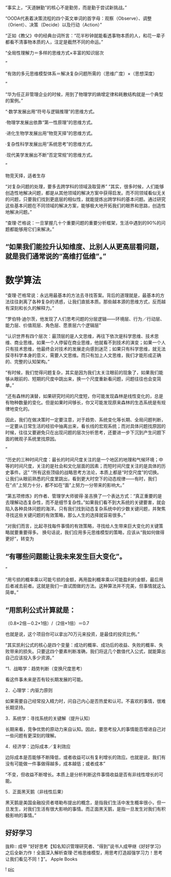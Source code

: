 “事实上，“天道酬勤”的核心不是勤劳，而是勤于尝试新挑战。”

“OODA代表着决策流程的四个英文单词的首字母：观察（Observe）、调整（Orient）、决策（Decide）以及行动（Action）”

“正如《教父》中的经典台词所言：“花半秒钟就能看透事物本质的人，和花一辈子都看不清事物本质的人，注定是截然不同的命运。”

“全局性理解力＝多样的思维方式×丰富的知识层次

”

“有效的多元思维模型体系＝解决复杂问题所需的（思维广度）×（思想深度）

”

“华为任正非管理企业的时候，用到了物理学的熵增定律和耗散结构就是一个典型的案例。”

“·数学发展出用“符号与逻辑推理”的思维方式。

·物理学发展出依靠“第一性原理”的思维方式。

·进化生物学发展出用“物竞天择”的思维方式。

·复杂性科学发展出用“系统思考”的思维方式。

·现代美学发展出不断“否定常规”的思维方式。

”

物竞天择，适者生存

“对复杂问题的处理，要多去跨学科的领域汲取营养”
“其实，很多时候，人们能够创造性地解决问题，都是从其他领域的解决方案中获得启发。而不同领域看似无关的问题，只要我们找到更底层的相似性，就能提炼出跨学科的基本问题。通过研究这些基本问题在不同领域的解决方案，能够极大地开拓我们的眼界和思路，创造性地解决问题。”

“查理·芒格说：一旦掌握几十个重要问题的重要分析框架，生活中遇到的90%的问题都能够用它们来解决。”

## “如果我们能拉升认知维度、比别人从更高层看问题，就是我们通常说的“高维打低维”。”

# 数学算法
“查理·芒格常说：永远用最基本的方法去寻找答案。背后的道理就是，最基本的方法往往剥离了各种复杂的诱惑，让我们直抵本质。那些越本源的思维方式，反而越有深刻和长久的解释力。”

“罗伯特·迪尔茨，他发现了人们思考问题的分层逻辑——环境层、行为／行动层、能力层、价值观层、角色层、愿景层六个逻辑层”

“认识世界有四个层次：最顶层的是人文思维，再往下依次是科学思维、技术思维、商业思维。如果一个人停留在商业思维，他就看不到技术的演变；如果一个人只有技术思维，他最终会对技术的发展走向感到迷茫；如果只有科学思维，就无法探寻科学本身的意义，需要人文思维。而只有加上人文思维，我们才能形成正确的、完整的认知架构。”

“有时候，我们觉得问题复杂，其实是因为我们太关注眼前的现象了，如果我们能够从眼前的、短期的尺度中跳出来，换一个尺度重新看问题，问题往往也会变简单。”

“还有森林的演替，如果研究时间的尺度短，你可能发现森林是线性变化的，总是有物种数量的变化。但是如果时间够长，你又可能发现原来森林的生态系统是有规律地变化的。

因此，我们在做决策时一定要注意，对于趋势、系统变化等长期、全局问题判断，一定要从日常生活的经验中抽离出来，看长线的宏观系统；而对具体问题找原因的时候，往往又要避免只在出现问题的层次分析思考，还要进一步下沉到产生问题下面的微观子系统里找原因。

”

“历史的三种时间尺度：最长的时间尺度关注的是一个地区的地理和气候环境；中等的时间尺度，关注的是社会和文化层面的因素；而短时间尺度关注的是具体的历史事件。这”
“所有这些顶级的战略思考方法论，本质上都是“时空尺度”的切换。让我们从眼前熟悉的尺度里跳出，看到更大时空下的动态规律——有时，我们在“点”上努力十分，都不如在“面”上努力一分带来的影响大。”

“第五项修炼》的作者、管理学大师彼得·圣吉换了一个表达方式：“真正重要的是去理解动态复杂性，而不是细节复杂性。”如果我们看不到大系统的关键要害，就会陷入各种具体问题的海洋。只有我们找到动态复杂系统中的少数关键问题，并聚焦寻找这些关键问题的有效策略，那么人生的选择就容易很多。”

 “对我们而言，比起寻找每件事情的有效策略，寻找给人生带来巨大变化的关键策略就要重要得多。
换句话说，我们应用多元思维模型的策略，应该从“我如何做得更好”，转变为
## “有哪些问题能让我未来发生巨大变化”。

”

“用亏损的概率乘以可能亏损的金额，再用盈利概率乘以可能盈利的金额，最后用后者减去前者。这就是我们一直试图做的方法。这种算法并不完美，但事情就这么简单。”

## “用凯利公式计算就是：

（0.8×2倍－0.2×1倍）/（2倍×1倍）＝0.7

也就是说，这个项目你可以拿出70万元来投资，是最佳的投资比例。”

“其实凯利公式的核心是四个变量：成功的概率、成功后的收益、失败的概率、失败带来的损失。只要这四个要素判断准确，我们将这几个数值代入公式，就能算出自己应该投入多少资源。”

“1．战略学：趋势判断（变换尺度思考）

看这件事未来是否有较长期发展的可能。

2．心理学：内驱力原则

如果需要自己经常投入精力时，问自己内心是否热爱和认可。不喜欢的事情，很难长期坚持。

3．系统学：寻找系统的关键解（提升认知）

长期来看，竞争优势的原动力来自认知。因此，要思考投入的事情能否增进自己对一些问题有更深刻的理解。

4．经济学：边际成本／复利效应

边际成本是否能够不断降低，或者收益可以有复利增长的效应。也就是说，我们有没有可能做一件事做得越多，成本越低；或者成本”

“不变，但收益不断增长。本质上是分析判断这件事情收益是否有非线性增长的可能。

5．正面黑天鹅（非线性后果）

黑天鹅是美国金融投资者塔勒布提出的概念，是指我们生活中发生概率很小，但一旦发生，对我们生活有很大影响的事情。而正面黑天鹅，是指一旦发生对我们有积极影响的事情。”

## 好好学习

抜粋:: 成甲  “好好思考【知名知识管理研究者、“得到”说书人成甲继《好好学习》之后全新力作！全面深入解析查理·芒格思维模型，用思考打造超强学习力！思考让我们看见不同！】”。 Apple Books  

! [pic](https://github.com/hiro-9999/blog/blob/master/Books_/books/Leadership/%E3%82%B9%E3%82%AF%E3%83%AA%E3%83%BC%E3%83%B3%E3%82%B7%E3%83%A7%E3%83%83%E3%83%88%202020-02-24%2021.13.34.png "pic")
